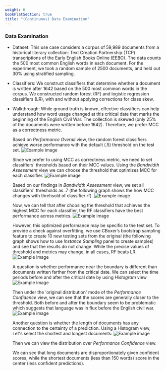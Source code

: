 ```yaml
---
weight: 6
bookFlatSection: true
title: "(Continuous) Data Examination"
---
```


### **Data Examination**

- Dataset:  This use case considers a corpus of 59,989 documents from a historical literary collection: Text Creation Partnership (TCP) transcriptions of the Early English Books Online (EEBO). The data
counts the 500 most common English words in each document. For the experiment, we took a random sample of 2500 documents, and held out 30% using stratified sampling. 

- Classifiers:  We construct classifiers that determine whether a document is written after 1642 based on the 500 most common words in the corpus. We constructed
random forest (RF) and logistic regression classifiers (LR), with and without applying corrections for class skew.

- Walkthrough:
    While ground truth is known, effective classifiers can help understand how word usage changed at this critical date that marks the beginning of the English Civil War. The collection is skewed (only 25% of the documents were written before 1642). Therefore, we prefer MCC as a correctness metric.

    Based on *Performance Overall* view, the random forest classifiers achieve worse performance with the default (.5) threshold on the test set.
    ![Example image](../../../../../image/cdata-1.png)


    Since we prefer to using MCC as correctness metric, we need to set classifiers' thresholds based on their MCC values. Using the *Bandwidth Assessment* view we can choose the threshold that optimizes MCC for each classifier. 
    ![Example image](../../../../../image/cdata-2.png)



    Based on our findings in *Bandwidth Assessment* view, we set all classifiers' thresholds as .7 (the following graph shows the how MCC changes with threhsold of classifier rf).
    ![Example image](../../../../../image/cdata-3.png)



    Now, we can tell that after choosing the threshold that achieves the highest MCC for each classifier, the RF classifiers have the best performance across metrics.
    ![Example image](../../../../../image/cdata-4.png)


    However, this optimized performance may be specific to the test set. To provide a check against overfitting, we use CBoxer’s bootstrap sampling feature to create 10 new testing sets from the original (the following graph shows how to use *Instance Sampling* panel to create samples) and see that the results do not change. While the precise
    values of threshold and metrics may change, in all cases, RF beats LR.
    ![Example image](../../../../../image/cdata-5.png)

    A question is whether performance near the boundary is different than documents written farther from the critical date. We can
    select the time periods before and after the critical date by using *Histogram* view
    ![Example image](../../../../../image/cdata-6.png)

    Then under the 'original distribution' mode of the *Performance Confidence* view, we can see that
    the scores are generally closer to the
    threshold. Both before and after the boundary seem to
    be problematic which suggests that language was in flux before the
    English civil war.
    ![Example image](../../../../../image/cdata-7.png)

    Another question is whether the length of documents has any connection to the certainty of a prediction. Using a Histogram view,
    Let's select the shortest and longest documents:
    ![Example image](../../../../../image/cdata-8.png)

    
    Then we can view the distribution over *Performance Confidence* view. 
    
    
    We can see
    that long documents are disproportionately given confident scores,
    while the shortest documents (less than 150 words) score in the
    center (less confident predictions).






